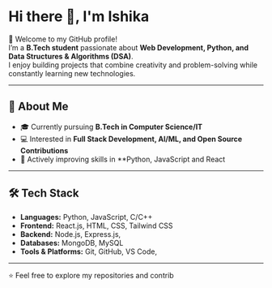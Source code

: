# Hi there 👋, I'm Ishika

🌟 Welcome to my GitHub profile!  
I’m a **B.Tech student** passionate about **Web Development, Python, and Data Structures & Algorithms (DSA)**.  
I enjoy building projects that combine creativity and problem-solving while constantly learning new technologies.  

---

## 🚀 About Me  
- 🎓 Currently pursuing **B.Tech in Computer Science/IT**  
- 💻 Interested in **Full Stack Development, AI/ML, and Open Source Contributions**  
- 📘 Actively improving skills in **Python, JavaScript and React  


---

## 🛠️ Tech Stack  
- **Languages:** Python, JavaScript, C/C++  
- **Frontend:** React.js, HTML, CSS, Tailwind CSS  
- **Backend:** Node.js, Express.js,  
- **Databases:** MongoDB, MySQL  
- **Tools & Platforms:** Git, GitHub, VS Code, 


---

⭐️ Feel free to explore my repositories and contrib
